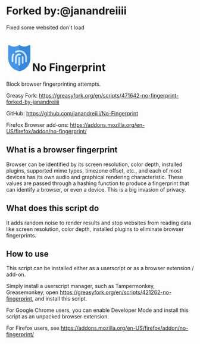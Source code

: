 <h1>Forked by:@janandreiiii</h1>
<p1>Fixed some websited don't load</p1>

# ![image](https://github.com/Sam0230/No-Fingerprint/blob/main/No%20Fingerprint%20small.svg)No Fingerprint
Block browser fingerprinting attempts.

Greasy Fork: https://greasyfork.org/en/scripts/471642-no-fingerprint-forked-by-janandreiiii

GitHub: https://github.com/janandreiiii/No-Fingerprint

Firefox Browser add-ons: https://addons.mozilla.org/en-US/firefox/addon/no-fingerprint/ 
## What is a browser fingerprint
Browser can be identified by its screen resolution, color depth, installed plugins, supported mime types, timezone offset, etc., and each of most devices has its own audio and graphical rendering characteristic. These values are passed through a hashing function to produce a fingerprint that can identify a browser, or even a device. This is a big invasion of privacy.
## What does this script do
It adds random noise to render results and stop websites from reading data like screen resolution, color depth, installed plugins to eliminate browser fingerprints.
## How to use
This script can be installed either as a userscript or as a browser extension / add-on.

Simply install a userscript manager, such as Tampermonkey, Greasemonkey, open https://greasyfork.org/en/scripts/421262-no-fingerprint, and install this script.

For Google Chrome users, you can enable Developer Mode and install this script as an unpacked browser extension.

For Firefox users, see https://addons.mozilla.org/en-US/firefox/addon/no-fingerprint/

